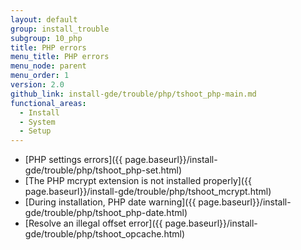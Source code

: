 ```yaml
---
layout: default
group: install_trouble
subgroup: 10_php
title: PHP errors
menu_title: PHP errors
menu_node: parent
menu_order: 1
version: 2.0
github_link: install-gde/trouble/php/tshoot_php-main.md
functional_areas:
  - Install
  - System
  - Setup
---
```


*	[PHP settings errors]({{ page.baseurl}}/install-gde/trouble/php/tshoot_php-set.html)
*	[The PHP mcrypt extension is not installed properly]({{ page.baseurl}}/install-gde/trouble/php/tshoot_mcrypt.html)
*	[During installation, PHP date warning]({{ page.baseurl}}/install-gde/trouble/php/tshoot_php-date.html)
*	[Resolve an illegal offset error]({{ page.baseurl}}/install-gde/trouble/php/tshoot_opcache.html)
